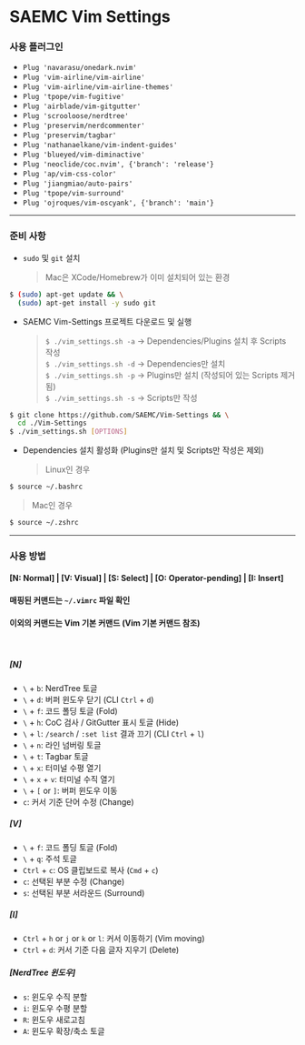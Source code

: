 # SAEMC Vim Settings

### 사용 플러그인

- `Plug 'navarasu/onedark.nvim'`
- `Plug 'vim-airline/vim-airline'`
- `Plug 'vim-airline/vim-airline-themes'`
- `Plug 'tpope/vim-fugitive'`
- `Plug 'airblade/vim-gitgutter'`
- `Plug 'scrooloose/nerdtree'`
- `Plug 'preservim/nerdcommenter'`
- `Plug 'preservim/tagbar'`
- `Plug 'nathanaelkane/vim-indent-guides'`
- `Plug 'blueyed/vim-diminactive'`
- `Plug 'neoclide/coc.nvim', {'branch': 'release'}`
- `Plug 'ap/vim-css-color'`
- `Plug 'jiangmiao/auto-pairs'`
- `Plug 'tpope/vim-surround'`
- `Plug 'ojroques/vim-oscyank', {'branch': 'main'}`

---

### 준비 사항

- `sudo` 및 `git` 설치
  > Mac은 XCode/Homebrew가 이미 설치되어 있는 환경

```bash
$ (sudo) apt-get update && \
  (sudo) apt-get install -y sudo git
```

- SAEMC Vim-Settings 프로젝트 다운로드 및 실행
  > `$ ./vim_settings.sh -a` -> Dependencies/Plugins 설치 후 Scripts 작성  
  > `$ ./vim_settings.sh -d` -> Dependencies만 설치  
  > `$ ./vim_settings.sh -p` -> Plugins만 설치 (작성되어 있는 Scripts 제거됨)  
  > `$ ./vim_settings.sh -s` -> Scripts만 작성

```bash
$ git clone https://github.com/SAEMC/Vim-Settings && \
  cd ./Vim-Settings
$ ./vim_settings.sh [OPTIONS]
```

- Dependencies 설치 활성화 (Plugins만 설치 및 Scripts만 작성은 제외)
  > Linux인 경우

```bash
$ source ~/.bashrc
```

> Mac인 경우

```bash
$ source ~/.zshrc
```

---

### 사용 방법

#### [N: Normal] | [V: Visual] | [S: Select] | [O: Operator-pending] | [I: Insert]

#### 매핑된 커맨드는 `~/.vimrc` 파일 확인

#### 이외의 커맨드는 Vim 기본 커맨드 (Vim 기본 커맨드 참조)

<br>

##### [N]

- `\` + `b`: NerdTree 토글
- `\` + `d`: 버퍼 윈도우 닫기 (CLI `Ctrl` + `d`)
- `\` + `f`: 코드 폴딩 토글 (Fold)
- `\` + `h`: CoC 검사 / GitGutter 표시 토글 (Hide)
- `\` + `l`: `/search` / `:set list` 결과 끄기 (CLI `Ctrl` + `l`)
- `\` + `n`: 라인 넘버링 토글
- `\` + `t`: Tagbar 토글
- `\` + `x`: 터미널 수평 열기
- `\` + `x` + `v`: 터미널 수직 열기
- `\` + `[` or `]`: 버퍼 윈도우 이동
- `c`: 커서 기준 단어 수정 (Change)

##### [V]

- `\` + `f`: 코드 폴딩 토글 (Fold)
- `\` + `q`: 주석 토글
- `Ctrl` + `c`: OS 클립보드로 복사 (`Cmd` + `c`)
- `c`: 선택된 부분 수정 (Change)
- `s`: 선택된 부분 서라운드 (Surround)

##### [I]

- `Ctrl` + `h` or `j` or `k` or `l`: 커서 이동하기 (Vim moving)
- `Ctrl` + `d`: 커서 기준 다음 글자 지우기 (Delete)

##### [NerdTree 윈도우]

- `s`: 윈도우 수직 분할
- `i`: 윈도우 수평 분할
- `R`: 윈도우 새로고침
- `A`: 윈도우 확장/축소 토글

<br/>
